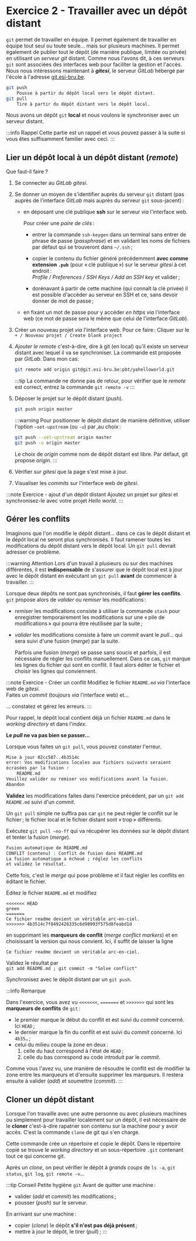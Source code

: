 # Exercice 2 - Travailler avec un dépôt distant

`git` permet de travailler en équipe. Il permet également de travailler en équipe tout seul ou toute seule… mais sur plusieurs machines. Il permet également de publier tout le dépôt (de manière publique, limitée ou privée) en utilisant un *serveur git* distant. Comme nous l'avons dit, à ces serveurs `git` sont associées des interfaces web pour faciliter la gestion et l'accès. Nous nous intéressons maintenant à **_gitesi_**, le serveur *GitLab* hébergé par l'école à l'adresse [git.esi-bru.be](https://git.esi-bru.be).

```bash
git push 
    Pousse à partir du dépôt local vers le dépôt distant. 
git pull
    Tire à partir du dépôt distant vers le dépôt local.
```

Nous avons un dépôt `git` **local** et nous voulons le synchroniser avec un serveur distant. 

:::info Rappel
Cette partie est un rappel et vous pouvez passer à la suite si vous êtes suffisamment familier avec ceci. 
:::

## Lier un dépôt local à un dépôt distant (*remote*)

Que faut-il faire ?

1.  Se connecter au *GitLab* *gitesi*.
2.  Se donner un moyen de s'identifier auprès du serveur `git` distant
    (pas auprès de l'interface *GitLab* mais auprès du serveur `git`
    sous-jacent) :

    -   en déposant une clé publique **ssh** sur le serveur *via*
        l'interface web.

        Pour créer une *paire de clés* :

        -   entrer la commande `ssh-keygen` dans un terminal sans entrer
            de phrase de passe (*passphrase*) et en validant les noms de
            fichiers par défaut qui se trouveront dans `~/.ssh` ;

        -   copier le contenu du fichier généré précédemment **avec
            comme extension `.pub`** (pour « clé publique ») sur le
            serveur *gitesi* à cet endroit :  
            *Profile / Preferences /
            SSH Keys / Add an SSH key* et valider ;

        -   dorénavant à partir de cette machine (qui connaît la clé
            privée) il est possible d'accéder au serveur en SSH et ce,
            sans devoir donner de mot de passe ;

    -   en fixant un mot de passe pour y accéder *en https* *via*
        l'interface web (ce mot de passe sera le même que celui de
        l'interface *GitLab*).

3.  Créer un nouveau projet *via* l'interface web. Pour ce faire : Cliquer
    sur le  
    `+ / Nouveau projet / Create blank project`

4.  *Ajouter le remote* c'est-à-dire, dire à git (en local) qu'il existe
    un serveur distant avec lequel il va se synchroniser. La commande
    est proposée par *GitLab*. Dans mon cas:

    ```bash
    git remote add origin git@git.esi-bru.be:pbt/yahelloworld.git
    ```

    :::tip 
    La commande ne donne pas de retour, pour vérifier que
    le *remote* est correct, entrez la commande `git remote -v`
    :::

5.  Déposer le projet sur le dépôt distant (*push*).

    ```bash
    git push origin master
    ```

    :::warning 
    Pour positionner le dépôt distant de manière définitive, utiliser
    l'option `–set-upstream` (ou `-u`) par ,au choix :

    ```bash
    git push --set-upstream origin master 
    git push -u origin master
    ```

    Le choix de *origin* comme nom de dépôt distant est libre. Par
    défaut, git propose *origin*.
    :::

6.  Vérifier sur *gitesi* que la page s'est mise à jour.

7.  Visualiser les *commits* sur l'interface web de *gitesi*.

:::note Exercice - ajout d'un dépôt distant
Ajoutez un projet sur _gitesi_ et synchronisez-le avec votre projet _Hello world_.
:::

## Gérer les conflits

Imaginons que l'on modifie le dépôt distant... dans ce cas le dépôt distant et le dépôt local ne seront plus synchronisés. Il faut ramener toutes les modifications du dépôt distant vers le dépôt local. Un `git pull` devrait adresser ce problème.

:::warning
Attention Lors d'un travail à plusieurs ou sur des machines différentes, il est **indispensable** de s'assurer que le dépôt local est à jour avec le dépôt distant en exécutant un `git pull` **avant** de commencer à travailler.
:::

Lorsque deux dépôts ne sont pas synchronisés, il faut **gérer les conflits**. `git` propose alors de *valider* ou *remiser* les modifications :

-   *remiser* les modifications consiste à utiliser la commande `stash`     pour enregistrer temporairement les modifications sur une « pile de     modifications » qui pourra être réutilisée par la suite ; 

-   *valider* les modifications consiste à faire un *commit* avant le     *pull*... qui sera suivi d'une fusion (*merge*) par la suite.

    Parfois une fusion (*merge*) se passe sans soucis et parfois, il est     nécessaire de régler les conflits manuellement. Dans ce cas, `git` marque les lignes du fichier qui sont en conflit. Il faut alors éditer le fichier et choisir les lignes qui conviennent.

:::note Exercice - Créer un conflit
Modifiez le fichier `README.md` _via_ l'interface web de _gitesi_.  
Faites un _commit_ (toujours _via_ l'interface web) et… 

… constatez et gérez les erreurs. 
:::

Pour rappel, le dépôt local contient déjà un fichier `README.md` dans le *working directory* et dans l'*index*.

**Le *pull* ne va pas bien se passer…**

Lorsque vous faites un `git pull`, vous pouvez constater l'erreur.

```bash
Mise à jour 02cc587..4b3514c
error: Vos modifications locales aux fichiers suivants seraient 
écrasées par la fusion :
    README.md
Veuillez valider ou remiser vos modifications avant la fusion.
Abandon
```

**Validez** les modifications faites dans l'exercice précédent, par un `git add README.md` suivi d'un *commit*.

Un `git pull` simple ne suffira pas car `git` ne peut régler le conflit sur le fichier ; le fichier local et le fichier distant sont « trop » différents. 

Exécutez `git pull –no-ff` qui va récupérer les données sur le dépôt distant et tenter la fusion (*merge*).

```bash
Fusion automatique de README.md
CONFLIT (contenu) : Conflit de fusion dans README.md
La fusion automatique a échoué ; réglez les conflits 
et validez le résultat.
```

Cette fois, c'est le *merge* qui pose problème et il faut régler les conflits en éditant le fichier.

Éditez le fichier `README.md` et modifiez

```vim
<<<<<<< HEAD
green
=======
Ce fichier readme devient un véritable arc-en-ciel.
>>>>>>> 4b3514c7f8492426335c6d98993f575d8feabd1d
```

en supprimant les **marqueurs de conflit** (_merge conflict markers_) et en choisissant la version qui nous convient. Ici, il suffit de laisser la ligne 

```vim
Ce fichier readme devient un véritable arc-en-ciel.
```

Validez le résultat par  
`git add README.md ; git commit -m "Solve conflict"`

Synchronisez avec le dépôt distant par un `git push`.

:::info Remarque 

Dans l'exercice, vous avez vu `<<<<<<<`, `=======` et `>>>>>>>` qui sont les **marqueurs de conflits** de `git` :

-   le premier marque le début du conflit et est suivi du *commit*
    concerné. Ici `HEAD` ;
-   le dernier marque la fin du conflit et est suivi du *commit*
    concerné. Ici `4b35…` ;
-   celui du milieu coupe la zone en deux :
    1.  celle du haut correspond à l'état de `HEAD` ;
    2.  celle du bas correspond au code introduit par le *commit*.

Comme vous l'avez vu, une manière de résoudre le conflit est de modifier
la zone entre les marqueurs et d'ensuite supprimer les marqueurs. Il
restera ensuite à valider (*add*) et soumettre (*commit*).
:::

## Cloner un dépôt distant

Lorsque l'on travaille avec une autre personne ou avec plusieurs machines ou simplement pour travailler localement sur un dépôt, il est nécessaire de le **cloner** c'est-à-dire rapatrier son contenu sur la machine pour y avoir accès. C'est la commande `clone` de git qui s'en charge.

Cette commande crée un répertoire et copie le dépôt. Dans le répertoire copié se trouve le *working directory* et un sous-répertoire `.git` contenant tout ce qui concerne git.

Après un _clone_, on peut vérifier le dépôt à *grands coups* de `ls -a`, `git status`, `git log`, `git remote -v`…

:::tip Conseil
Petite hygiène `git` Avant de quitter une machine :

-   valider (*add* et *commit*) les modifications ;
-   pousser (*push*) sur le serveur.

En arrivant sur une machine :

-   copier (*clone*) le dépôt **s'il n'est pas déjà présent** ;
-   mettre à jour le dépôt, le tirer (*pull*) ;
:::


